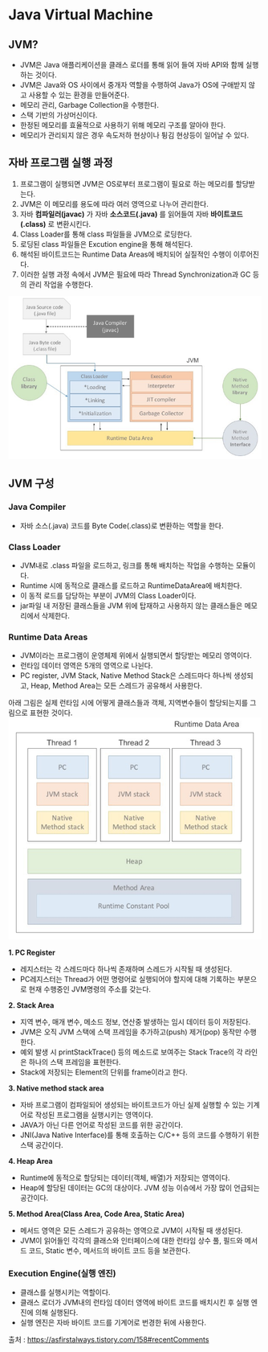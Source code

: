 # Java Virtual Machine

## JVM?
- JVM은 Java 애플리케이션을 클래스 로더를 통해 읽어 들여 자바 API와 함께 실행하는 것이다.
- JVM은 Java와 OS 사이에서 중개자 역할을 수행하여 Java가 OS에 구애받지 않고 사용할 수 있는 환경을 만들어준다.
- 메모리 관리, Garbage Collection을 수행한다.
- 스택 기반의 가상머신이다.
- 한정된 메모리를 효율적으로 사용하기 위해 메모리 구조를 알아야 한다.
- 메모리가 관리되지 않은 경우 속도저하 현상이나 튕김 현상등이 일어날 수 있다.


## 자바 프로그램 실행 과정
1. 프로그램이 실행되면 JVM은 OS로부터 프로그램이 필요로 하는 메모리를 할당받는다.
2. JVM은 이 메모리를 용도에 따라 여러 영역으로 나누어 관리한다.
3. 자바 **컴파일러(javac)** 가 자바 **소스코드(.java)** 를 읽어들여 자바 **바이트코드(.class)** 로 변환시킨다.
4. Class Loader를 통해 class 파일들을 JVM으로 로딩한다.
5. 로딩된 class 파일들은 Excution engine을 통해 해석된다.
6. 해석된 바이트코드는 Runtime Data Areas에 배치되어 실질적인 수행이 이루어진다.
7. 이러한 실행 과정 속에서 JVM은 필요에 따라 Thread Synchronization과 GC 등의 관리 작업을 수행한다.


![](https://github.com/brightestbulb/TIL/blob/master/Java/img/JVM1.png?raw=true)


## JVM 구성

### Java Compiler
- 자바 소스(.java) 코드를 Byte Code(.class)로 변환하는 역할을 한다.

### Class Loader
- JVM내로 .class 파일을 로드하고, 링크를 통해 배치하는 작업을 수행하는 모듈이다.
- Runtime 시에 동적으로 클래스를 로드하고 RuntimeDataArea에 배치한다.
- 이 동적 로드를 담당하는 부분이 JVM의 Class Loader이다.
- jar파일 내 저장된 클래스들을 JVM 위에 탑재하고 사용하지 않는 클래스들은 메모리에서 삭제한다.


### Runtime Data Areas
- JVM이라는 프로그램이 운영체제 위에서 실행되면서 할당받는 메모리 영역이다.
- 런타임 데이터 영역은 5개의 영역으로 나뉜다.
- PC register, JVM Stack, Native Method Stack은 스레드마다 하나씩 생성되고, Heap, Method Area는 모든 스레드가 공유해서 사용한다.

아래 그림은 실제 런타임 시에 어떻게 클래스들과 객체, 지역변수들이 할당되는지를 그림으로 표현한 것이다.
![](https://github.com/brightestbulb/TIL/blob/master/Java/img/JVM2.png?raw=true)


**1. PC Register**
- 레지스터는 각 스레드마다 하나씩 존재하며 스레드가 시작될 때 생성된다.
- PC레지스터는 Thread가 어떤 명령어로 실행되어야 할지에 대해 기록하는 부분으로 현재 수행중인 JVM명령의 주소를 갖는다.   


**2. Stack Area**
- 지역 변수, 매개 변수, 메소드 정보, 연산중 발생하는 임시 데이터 등이 저장된다.
- JVM은 오직 JVM 스택에 스택 프레임을 추가하고(push) 제거(pop) 동작만 수행한다.
- 예외 발생 시 printStackTrace() 등의 메소드로 보여주는 Stack Trace의 각 라인은 하나의 스택 프레임을 표현한다.
- Stack에 저장되는 Element의 단위를 frame이라고 한다.


**3. Native method stack area**
- 자바 프로그램이 컴파일되어 생성되는 바이트코드가 아닌 실제 실행할 수 있는 기계어로 작성된 프로그램을 실행시키는 영역이다.
- JAVA가 아닌 다른 언어로 작성된 코드를 위한 공간이다.
- JNI(Java Native Interface)를 통해 호출하는 C/C++ 등의 코드를 수행하기 위한 스택 공간이다.


**4. Heap Area**
- Runtime에 동적으로 할당되는 데이터(객체, 배열)가 저장되는 영역이다.
- Heap에 할당된 데이터는 GC의 대상이다. JVM 성능 이슈에서 가장 많이 언급되는 공간이다.


**5. Method Area(Class Area, Code Area, Static Area)**
- 메서드 영역은 모든 스레드가 공유하는 영역으로 JVM이 시작될 때 생성된다.
- JVM이 읽어들인 각각의 클래스와 인터페이스에 대한 런타임 상수 풀, 필드와 메서드 코드, Static 변수, 메서드의 바이트 코드 등을 보관한다.


### Execution Engine(실행 엔진)
- 클래스를 실행시키는 역할이다.
- 클래스 로더가 JVM내의 런타임 데이터 영역에 바이트 코드를 배치시킨 후 실행 엔진에 의해 실행된다.
- 실행 엔진은 자바 바이트 코드를 기계어로 번경한 뒤에 사용한다.


출처 : https://asfirstalways.tistory.com/158#recentComments